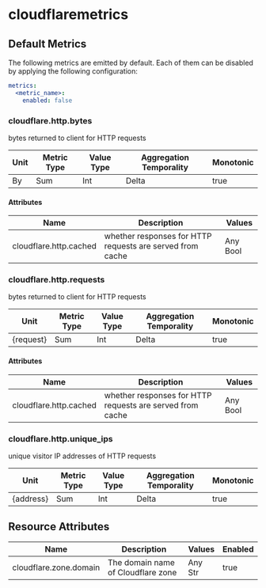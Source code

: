 [comment]: <> (Code generated by mdatagen. DO NOT EDIT.)

# cloudflaremetrics

## Default Metrics

The following metrics are emitted by default. Each of them can be disabled by applying the following configuration:

```yaml
metrics:
  <metric_name>:
    enabled: false
```

### cloudflare.http.bytes

bytes returned to client for HTTP requests

| Unit | Metric Type | Value Type | Aggregation Temporality | Monotonic |
| ---- | ----------- | ---------- | ----------------------- | --------- |
| By | Sum | Int | Delta | true |

#### Attributes

| Name | Description | Values |
| ---- | ----------- | ------ |
| cloudflare.http.cached | whether responses for HTTP requests are served from cache | Any Bool |

### cloudflare.http.requests

bytes returned to client for HTTP requests

| Unit | Metric Type | Value Type | Aggregation Temporality | Monotonic |
| ---- | ----------- | ---------- | ----------------------- | --------- |
| {request} | Sum | Int | Delta | true |

#### Attributes

| Name | Description | Values |
| ---- | ----------- | ------ |
| cloudflare.http.cached | whether responses for HTTP requests are served from cache | Any Bool |

### cloudflare.http.unique_ips

unique visitor IP addresses of HTTP requests

| Unit | Metric Type | Value Type | Aggregation Temporality | Monotonic |
| ---- | ----------- | ---------- | ----------------------- | --------- |
| {address} | Sum | Int | Delta | true |

## Resource Attributes

| Name | Description | Values | Enabled |
| ---- | ----------- | ------ | ------- |
| cloudflare.zone.domain | The domain name of Cloudflare zone | Any Str | true |
